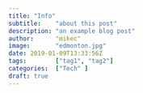 ```yaml
---
title: "Info"
subtitle:    "about this post"
description: "an example blog post"
author:      "mikec"
image:       "edmonton.jpg"
date: 2019-01-09T13:33:56Z
tags:        ["tag1", "tag2"]
categories:  ["Tech" ]
draft: true
---
```


